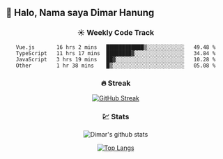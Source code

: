 ## 👋 Halo, Nama saya **Dimar Hanung**

<center>

### :sunny: Weekly Code Track
<!--START_SECTION:waka-->

```text
Vue.js       16 hrs 2 mins   ████████████▒░░░░░░░░░░░░   49.48 %
TypeScript   11 hrs 17 mins  ████████▓░░░░░░░░░░░░░░░░   34.84 %
JavaScript   3 hrs 19 mins   ██▓░░░░░░░░░░░░░░░░░░░░░░   10.28 %
Other        1 hr 38 mins    █▒░░░░░░░░░░░░░░░░░░░░░░░   05.08 %
```

<!--END_SECTION:waka-->

### :fire: Streak

[![GitHub Streak](http://github-readme-streak-stats.herokuapp.com?user=dimar-hanung)](https://git.io/streak-stats)

### :chart: Stats

![Dimar's github stats](https://github-readme-stats.vercel.app/api?username=dimar-hanung&show_icons=true&theme=vue)

[![Top Langs](https://github-readme-stats.vercel.app/api/top-langs/?username=dimar-hanung)](#)

</center>
